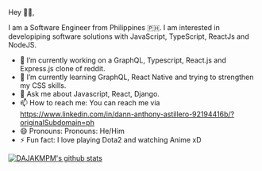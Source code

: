 Hey 👋🏻,

I am a Software Engineer from Philippines 🇵🇭. I am interested in developiping software solutions with JavaScript, TypeScript, ReactJs and NodeJS.

- 🔭 I’m currently working on a GraphQL, Typescript, React.js and Express.js clone of reddit.
- 🌱 I’m currently learning GraphQL, React Native and trying to strengthen my CSS skills.
- 💬 Ask me about Javascript, React, Django.
- 📫 How to reach me: You can reach me via https://www.linkedin.com/in/dann-anthony-astillero-92194416b/?originalSubdomain=ph
- 😄 Pronouns: Pronouns: He/Him
- ⚡ Fun fact: I love playing Dota2 and watching Anime xD

[![DAJAKMPM's github stats](https://github-readme-stats.vercel.app/api?username=DAJAKMPM)](https://github.com/DAJAKMPM/github-readme-stats)
